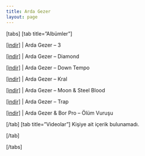 ```yaml
---
title: Arda Gezer
layout: page
---
```

\[tabs\] \[tab title=&#8221;Albümler&#8221;\]

<a href="https://cloud.mail.ru/public/1666c5da597f/Arda%20Gezer%20-%203" target="_blank">[indir]</a> | Arda Gezer &#8211; 3

<a href="https://cloud.mail.ru/public/be170cd3d727/Arda%20Gezer%20-%20Diamond" target="_blank">[indir]</a> | Arda Gezer &#8211; Diamond

<a href="https://cloud.mail.ru/public/2034ed91bb59/Arda%20Gezer%20-%20Down%20Tempo" target="_blank">[indir]</a> | Arda Gezer &#8211; Down Tempo

<a href="https://cloud.mail.ru/public/26ab8a7b937a/Arda%20Gezer%20-%20Kral" target="_blank">[indir]</a> | Arda Gezer &#8211; Kral

<a href="https://cloud.mail.ru/public/c4d3833c302b/Arda%20Gezer%20-%20Moon%20%26%20Steel%20Blood" target="_blank">[indir]</a> | Arda Gezer &#8211; Moon & Steel Blood

<a href="https://cloud.mail.ru/public/693794ac3d09/Arda%20Gezer%20-%20Trap" target="_blank">[indir]</a> | Arda Gezer &#8211; Trap

<a href="https://cloud.mail.ru/public/394516ff445c/Bor%20Pro%20%26%20Arda%20Gezer%20-%20%C3%96l%C3%BCm%20Vuru%C5%9Fu" target="_blank">[indir]</a> | Arda Gezer & Bor Pro &#8211; Ölüm Vuruşu

\[/tab\] \[tab title=&#8221;Videolar&#8221;\] Kişiye ait içerik bulunamadı.

[/tab]

[/tabs]